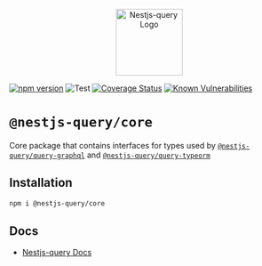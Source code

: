 <p align="center">
  <a href="https://doug-martin.github.io/nestjs-query" target="blank"><img src="https://doug-martin.github.io/nestjs-query/img/logo.svg" width="120" alt="Nestjs-query Logo" /></a>
</p>

[![npm version](https://img.shields.io/npm/v/@nestjs-query/core.svg)](https://www.npmjs.org/package/@nestjs-query/core)
![Test](https://github.com/doug-martin/nestjs-query/workflows/Test/badge.svg?branch=master)
[![Coverage Status](https://coveralls.io/repos/github/doug-martin/nestjs-query/badge.svg?branch=master)](https://coveralls.io/github/doug-martin/nestjs-query?branch=master)
[![Known Vulnerabilities](https://snyk.io/test/github/doug-martin/nestjs-query/badge.svg?targetFile=packages/core/package.json)](https://snyk.io/test/github/doug-martin/nestjs-query?targetFile=packages/core/package.json)

# `@nestjs-query/core`

Core package that contains interfaces for types used by [`@nestjs-query/query-graphql`](../query-graphql) and [`@nestjs-query/query-typeorm`](../query-typeorm)

## Installation

```sh
npm i @nestjs-query/core
```

## Docs

* [Nestjs-query Docs](https://doug-martin.github.io/nestjs-query/docs/introduction/getting-started)


